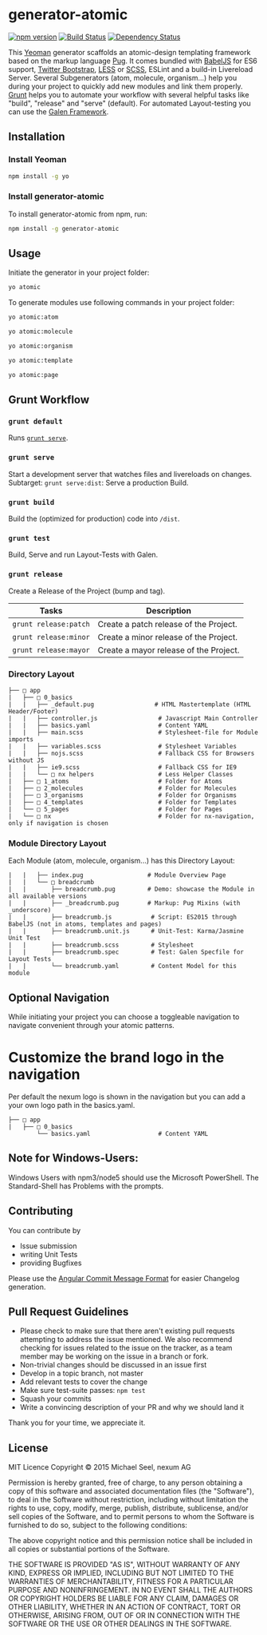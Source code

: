 # generator-atomic
[![npm version](https://badge.fury.io/js/generator-atomic.svg)](https://badge.fury.io/js/generator-atomic)
[![Build Status](https://travis-ci.org/nexumAG/generator-atomic.svg?branch=master)](https://travis-ci.org/nexumAG/generator-atomic)
[![Dependency Status](https://david-dm.org/nexumAG/generator-atomic.svg)](https://david-dm.org/nexumAG/generator-atomic)

This [Yeoman](http://yeoman.io) generator scaffolds an atomic-design templating framework based on the markup language [Pug](http://http://pug-lang.com/).
It comes bundled with [BabelJS](http://babeljs.io/) for ES6 support, [Twitter Bootstrap](http://getbootstrap.com/), [LESS](http://www.lesscss.org/) or [SCSS](http://sass-lang.com/), ESLint and a build-in Livereload Server.
Several Subgenerators (atom, molecule, organism...) help you during your project to quickly add new modules and link them properly.
[Grunt](http://gruntjs.com/) helps you to automate your workflow with several helpful tasks like "build", "release" and "serve" (default). For automated Layout-testing you can use the [Galen Framework](http://galenframework.com/).


## Installation

### Install Yeoman

```bash
npm install -g yo
```

### Install generator-atomic

To install generator-atomic from npm, run:

```bash
npm install -g generator-atomic
```

## Usage

Initiate the generator in your project folder:

```bash
yo atomic
```

To generate modules use following commands in your project folder:

```bash
yo atomic:atom
```

```bash
yo atomic:molecule
```

```bash
yo atomic:organism
```

```bash
yo atomic:template
```

```bash
yo atomic:page
```

## Grunt Workflow

### `grunt default`
Runs [`grunt serve`](#grunt-serve).

### `grunt serve`
Start a development server that watches files and livereloads on changes.
Subtarget: `grunt serve:dist`: Serve a production Build.

### `grunt build`
Build the (optimized for production) code into `/dist`.

### `grunt test`
Build, Serve and run Layout-Tests with Galen.

### `grunt release`
Create a Release of the Project (bump and tag).

|Tasks| Description
|---------|-------
| `grunt release:patch` | Create a patch release of the Project.
| `grunt release:minor` | Create a minor release of the Project.
| `grunt release:mayor` | Create a mayor release of the Project.

### Directory Layout
```
├── □ app                                   
|   ├── □ 0_basics                        
|   |   ├── _default.pug                 # HTML Mastertemplate (HTML Header/Footer)
|   |   ├── controller.js                 # Javascript Main Controller
|   |   ├── basics.yaml                   # Content YAML
|   |   ├── main.scss                     # Stylesheet-file for Module imports
|   |   ├── variables.scss                # Stylesheet Variables
|   |   ├── nojs.scss                     # Fallback CSS for Browsers without JS
|   |   ├── ie9.scss                      # Fallback CSS for IE9
|   |   └── □ nx helpers                  # Less Helper Classes
|   ├── □ 1_atoms                         # Folder for Atoms
|   ├── □ 2_molecules                     # Folder for Molecules
|   ├── □ 3_organisms                     # Folder for Organisms
|   ├── □ 4_templates                     # Folder for Templates
|   └── □ 5_pages                         # Folder for Pages
|   └── □ nx                              # Folder for nx-navigation, only if navigation is chosen
```

### Module Directory Layout
Each Module (atom, molecule, organism...) has this Directory Layout:
```
|   |   ├── index.pug                  # Module Overview Page
|   |   └── □ breadcrumb                  
|   |       ├── breadcrumb.pug         # Demo: showcase the Module in all available versions
|   |       ├── _breadcrumb.pug        # Markup: Pug Mixins (with _underscore)
|   |       ├── breadcrumb.js           # Script: ES2015 through BabelJS (not in atoms, templates and pages)
|   |       ├── breadcrumb.unit.js      # Unit-Test: Karma/Jasmine Unit Test
|   |       ├── breadcrumb.scss         # Stylesheet
|   |       ├── breadcrumb.spec         # Test: Galen Specfile for Layout Tests
|   |       └── breadcrumb.yaml         # Content Model for this module
```

## Optional Navigation
While initiating your project you can choose a toggleable navigation to navigate convenient through your atomic patterns.

# Customize the brand logo in the navigation
Per default the nexum logo is shown in the navigation but you can add a your own logo path in the basics.yaml.

```
├── □ app                                   
|   ├── □ 0_basics                        
        └── basics.yaml                   # Content YAML
```

## Note for Windows-Users:
Windows Users with npm3/node5 should use the Microsoft PowerShell.
The Standard-Shell has Problems with the prompts.

## Contributing

You can contribute by  

* Issue submission
* writing Unit Tests
* providing Bugfixes

Please use the [Angular Commit Message Format](https://github.com/angular/angular.js/blob/master/CONTRIBUTING.md#commit-message-format) for easier Changelog generation.

## Pull Request Guidelines

* Please check to make sure that there aren't existing pull requests attempting to address the issue mentioned. We also recommend checking for issues related to the issue on the tracker, as a team member may be working on the issue in a branch or fork.
* Non-trivial changes should be discussed in an issue first
* Develop in a topic branch, not master
* Add relevant tests to cover the change
* Make sure test-suite passes: `npm test`
* Squash your commits
* Write a convincing description of your PR and why we should land it


Thank you for your time, we appreciate it.

## License

MIT Licence
Copyright © 2015  Michael Seel, nexum AG

Permission is hereby granted, free of charge, to any person obtaining a copy
of this software and associated documentation files (the "Software"), to deal
in the Software without restriction, including without limitation the rights
to use, copy, modify, merge, publish, distribute, sublicense, and/or sell
copies of the Software, and to permit persons to whom the Software is
furnished to do so, subject to the following conditions:

The above copyright notice and this permission notice shall be included in
all copies or substantial portions of the Software.

THE SOFTWARE IS PROVIDED "AS IS", WITHOUT WARRANTY OF ANY KIND, EXPRESS OR
IMPLIED, INCLUDING BUT NOT LIMITED TO THE WARRANTIES OF MERCHANTABILITY,
FITNESS FOR A PARTICULAR PURPOSE AND NONINFRINGEMENT. IN NO EVENT SHALL THE
AUTHORS OR COPYRIGHT HOLDERS BE LIABLE FOR ANY CLAIM, DAMAGES OR OTHER
LIABILITY, WHETHER IN AN ACTION OF CONTRACT, TORT OR OTHERWISE, ARISING FROM,
OUT OF OR IN CONNECTION WITH THE SOFTWARE OR THE USE OR OTHER DEALINGS IN
THE SOFTWARE.
